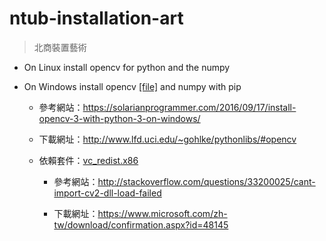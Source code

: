# ntub-installation-art

> 北商裝置藝術

* On Linux install opencv for python and the numpy

* On Windows install opencv [\[file\]](./opencv-windows/opencv_python-3.1.0-cp35-cp35m-win32.whl) and numpy with pip

  * 參考網站：<https://solarianprogrammer.com/2016/09/17/install-opencv-3-with-python-3-on-windows/>

  * 下載網址：<http://www.lfd.uci.edu/~gohlke/pythonlibs/#opencv>

  * 依賴套件：[vc_redist.x86](./opencv-windows/vc_redist.x86.exe)

    * 參考網站：<http://stackoverflow.com/questions/33200025/cant-import-cv2-dll-load-failed>

    * 下載網址：<https://www.microsoft.com/zh-tw/download/confirmation.aspx?id=48145>

